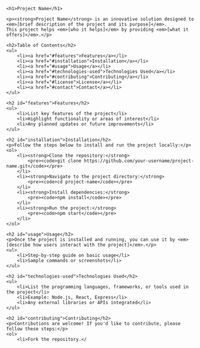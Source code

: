 
    <h1>Project Name</h1>

    <p><strong>Project Name</strong> is an innovative solution designed to <em>[brief description of the project and its purpose]</em>. 
    This project helps <em>[who it helps]</em> by providing <em>[what it offers]</em>.</p>

    <h2>Table of Contents</h2>
    <ul>
        <li><a href="#features">Features</a></li>
        <li><a href="#installation">Installation</a></li>
        <li><a href="#usage">Usage</a></li>
        <li><a href="#technologies-used">Technologies Used</a></li>
        <li><a href="#contributing">Contributing</a></li>
        <li><a href="#license">License</a></li>
        <li><a href="#contact">Contact</a></li>
    </ul>

    <h2 id="features">Features</h2>
    <ul>
        <li>List key features of the project</li>
        <li>Highlight functionality or areas of interest</li>
        <li>Any planned updates or future improvements</li>
    </ul>

    <h2 id="installation">Installation</h2>
    <p>Follow the steps below to install and run the project locally:</p>
    <ol>
        <li><strong>Clone the repository:</strong>
            <pre><code>git clone https://github.com/your-username/project-name.git</code></pre>
        </li>
        <li><strong>Navigate to the project directory:</strong>
            <pre><code>cd project-name</code></pre>
        </li>
        <li><strong>Install dependencies:</strong>
            <pre><code>npm install</code></pre>
        </li>
        <li><strong>Run the project:</strong>
            <pre><code>npm start</code></pre>
        </li>
    </ol>

    <h2 id="usage">Usage</h2>
    <p>Once the project is installed and running, you can use it by <em>[describe how users interact with the project]</em>.</p>
    <ul>
        <li>Step-by-step guide on basic usage</li>
        <li>Sample commands or screenshots</li>
    </ul>

    <h2 id="technologies-used">Technologies Used</h2>
    <ul>
        <li>List the programming languages, frameworks, or tools used in the project</li>
        <li>Example: Node.js, React, Express</li>
        <li>Any external libraries or APIs integrated</li>
    </ul>

    <h2 id="contributing">Contributing</h2>
    <p>Contributions are welcome! If you'd like to contribute, please follow these steps:</p>
    <ol>
        <li>Fork the repository.</
